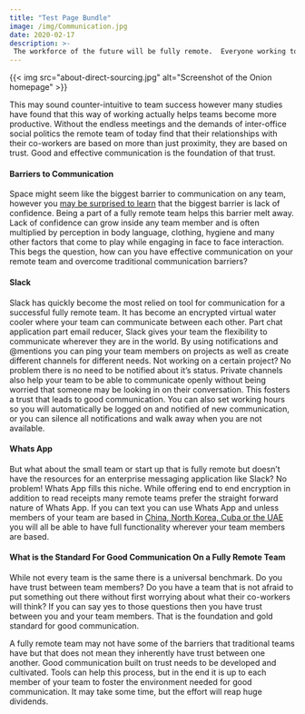 ```yaml
---
title: "Test Page Bundle"
image: /img/Communication.jpg
date: 2020-02-17
description: >-
 The workforce of the future will be fully remote.  Everyone working together but separate, successfully working on project after project while never actually being in the same office or even the same country.
---
```


{{< img src="about-direct-sourcing.jpg" alt="Screenshot of the Onion homepage" >}}

This may sound counter-intuitive to team success however many studies have found that this way of working actually helps teams become more productive.  Without the endless meetings and the demands of inter-office social politics the remote team of today find that their relationships with their co-workers are based on more than just proximity, they are based on trust. Good and effective communication is the foundation of that trust.

#### Barriers to Communication
Space might seem like the biggest barrier to communication on any team, however you [may be surprised to learn](https://www.yodiz.com/blog/top-7-communication-barriers-at-workplace-benefits-of-effective-communication/) that the biggest barrier is lack of confidence.  Being a part of a fully remote team helps this barrier melt away.  Lack of confidence can grow inside any team member and is often multiplied by perception in body language, clothing, hygiene and many other factors that come to play while engaging in face to face interaction.  This begs the question, how can you have effective communication on your remote team and overcome traditional communication barriers?

#### Slack
Slack has quickly become the most relied on tool for communication for a successful fully remote team.  It has become an encrypted virtual water cooler where your team can communicate between each other.  Part chat application part email reducer, Slack gives your team the flexibility to communicate wherever they are in the world.  By using notifications and @mentions you can ping your team members on projects as well as create different channels for different needs.  Not working on a certain project?  No problem there is no need to be notified about it’s status.  Private channels also help your team to be able to communicate openly without being worried that someone may be looking in on their conversation.  This fosters a trust that leads to good communication.  You can also set working hours so you will automatically be logged on and notified of new communication, or you can silence all notifications and walk away when you are not available.

#### Whats App
But what about the small team or start up that is fully remote but doesn’t have the resources for an enterprise messaging application like Slack?  No problem!  Whats App fills this niche.  While offering end to end encryption in addition to read receipts many remote teams prefer the straight forward nature of Whats App.  If you can text you can use Whats App and unless members of your team are based in [China, North Korea, Cuba or the UAE](http://friendsoffortpointchannel.org/countries-where-whatsapp-is-banned/) you will all be able to have full functionality wherever your team members are based.

#### What is the Standard For Good Communication On a Fully Remote Team
While not every team is the same there is a universal benchmark.  Do you have trust between team members?  Do you have a team that is not afraid to put something out there without first worrying about what their co-workers will think?  If you can say yes to those questions then you have trust between you and your team members.  That is the foundation and gold standard for good communication.  

A fully remote team may not have some of the barriers that traditional teams have but that does not mean they inherently have trust between one another.  Good communication built on trust needs to be developed and cultivated.  Tools can help this process, but in the end it is up to each member of your team to foster the environment needed for good communication.  It may take some time, but the effort will reap huge dividends.




